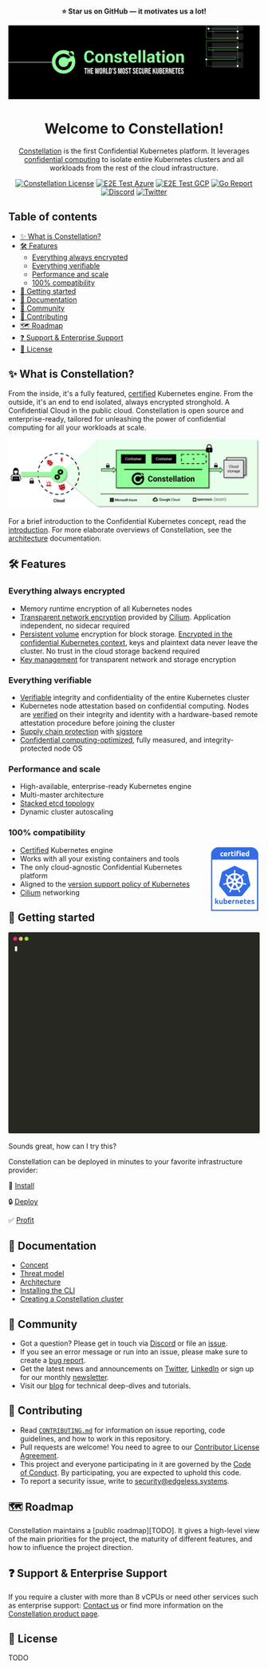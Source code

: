 <p align="center">
    <b>⭐ Star us on GitHub — it motivates us a lot!</b>
</p>

![](docs/static/img/constellation-header.png)

<h1 align="center">Welcome to Constellation!</h1>

<p align="center">
    <a href="https://www.edgeless.systems/products/constellation/">Constellation</a> is the first Confidential Kubernetes platform. It leverages <a href="https://www.edgeless.systems/resources/confidential-computing/">confidential computing</a> to isolate entire Kubernetes clusters and all workloads from the rest of the cloud infrastructure.
</p>

<p align="center">
    <a href="https://github.com/edgelesssys/constellation/blob/master/LICENSE"><img src="https://img.shields.io/github/license/edgelesssys/constellation" alt="Constellation License"></a>
    <a href="https://github.com/edgelesssys/constellation/actions/workflows/e2e-test-azure.yml/badge.svg?branch=main"><img src="https://github.com/edgelesssys/constellation/actions/workflows/e2e-test-azure.yml/badge.svg?branch=main" alt="E2E Test Azure"></a>
    <a href="https://github.com/edgelesssys/constellation/actions/workflows/e2e-test-gcp.yml/badge.svg?branch=main"><img src="https://github.com/edgelesssys/constellation/actions/workflows/e2e-test-gcp.yml/badge.svg?branch=main" alt="E2E Test GCP"></a>
    <a href="https://goreportcard.com/report/github.com/edgelesssys/constellation"><img src="https://goreportcard.com/badge/github.com/edgelesssys/constellation" alt="Go Report"></a>
    <a href="https://discord.gg/rH8QTH56JN"><img src="https://img.shields.io/badge/chat-on%20Discord-blue" alt="Discord"></a>
    <a href="https://twitter.com/EdgelessSystems"><img src="https://img.shields.io/twitter/follow/EdgelessSystems?label=Follow" alt="Twitter"></a>
</p>

## Table of contents <!-- omit in toc -->

- [✨ What is Constellation?](#-what-is-constellation)
- [🛠 Features](#-features)
  - [Everything always encrypted](#everything-always-encrypted)
  - [Everything verifiable](#everything-verifiable)
  - [Performance and scale](#performance-and-scale)
  - [100% compatibility](#100-compatibility)
- [🚀 Getting started](#-getting-started)
- [📖 Documentation](#-documentation)
- [👥 Community](#-community)
- [🤝 Contributing](#-contributing)
- [🗺 Roadmap](#-roadmap)
- [❓ Support & Enterprise Support](#-support--enterprise-support)
- [📃 License](#-license)


## ✨ What is Constellation?

From the inside, it's a fully featured, [certified] Kubernetes engine. From the outside, it's an end to end isolated, always encrypted stronghold. A Confidential Cloud in the public cloud.
Constellation is open source and enterprise-ready, tailored for unleashing the power of confidential computing for all your workloads at scale.

<picture>
  <source media="(prefers-color-scheme: dark)" srcset="docs/docs/_media/product-overview-dark.png">
  <source media="(prefers-color-scheme: light)" srcset="docs/docs/_media/product-overview.png">
  <img alt="Constellation product overview" src="docs/docs/_media/product-overview.png">
</picture>

For a brief introduction to the Confidential Kubernetes concept, read the [introduction][confidential-kubernetes].
For more elaborate overviews of Constellation, see the [architecture] documentation.

## 🛠 Features

### Everything always encrypted

- Memory runtime encryption of all Kubernetes nodes
- [Transparent network encryption][network-encryption] provided by [Cilium]. Application independent, no sidecar required
- [Persistent volume](https://kubernetes.io/docs/concepts/storage/persistent-volumes/) encryption for block storage. [Encrypted in the confidential Kubernetes context][storage-encryption], keys and plaintext data never leave the cluster. No trust in the cloud storage backend required
- [Key management][key-management] for transparent network and storage encryption

### Everything verifiable

- [Verifiable][cluster-attestation] integrity and confidentiality of the entire Kubernetes cluster
- Kubernetes node attestation based on confidential computing. Nodes are [verified][node-attestation] on their integrity and identity with a hardware-based remote attestation procedure before joining the cluster
- [Supply chain protection][supply-chain] with [sigstore](https://www.sigstore.dev/)
- [Confidential computing-optimized][images], fully measured, and integrity-protected node OS

### Performance and scale

- High-available, enterprise-ready Kubernetes engine
- Multi-master architecture
- [Stacked etcd topology][etcd-stacked]
- Dynamic cluster autoscaling

### 100% compatibility

<a href="https://landscape.cncf.io/?selected=constellation"><img src="https://raw.githubusercontent.com/cncf/artwork/1c1a10d9cc7de24235e07c8831923874331ef233/projects/kubernetes/certified-kubernetes/versionless/color/certified-kubernetes-color.svg" align="right" width="100px"></a>

- [Certified][certified] Kubernetes engine
- Works with all your existing containers and tools
- The only cloud-agnostic Confidential Kubernetes platform
- Aligned to the [version support policy of Kubernetes][k8s-version-support]
- [Cilium][Cilium] networking

## 🚀 Getting started

![Constellation Shell](docs/static/img/constellation-shell-windowframe.svg)

Sounds great, how can I try this?

Constellation can be deployed in minutes to your favorite infrastructure provider:

:wrench: [Install][install]

:lock: [Deploy][deploy]

:white_check_mark: [Profit][examples]

## 📖 Documentation

* [Concept][confidential-kubernetes]
* [Threat model][threat-model]
* [Architecture][architecture]
* [Installing the CLI][install]
* [Creating a Constellation cluster][deploy]

## 👥 Community

* Got a question? Please get in touch via [Discord][discord] or file an [issue][github-issues].
* If you see an error message or run into an issue, please make sure to create a [bug report][github-issues].
* Get the latest news and announcements on [Twitter][twitter], [LinkedIn][linkedin] or sign up for our monthly [newsletter][newsletter].
* Visit our [blog](https://blog.edgeless.systems/) for technical deep-dives and tutorials.

## 🤝 Contributing

* Read [`CONTRIBUTING.md`](CONTRIBUTING.md) for information on issue reporting, code guidelines, and how to work in this repository.
* Pull requests are welcome! You need to agree to our [Contributor License Agreement][cla-assistant].
* This project and everyone participating in it are governed by the [Code of Conduct](/CODE_OF_CONDUCT.md). By participating, you are expected to uphold this code.
* To report a security issue, write to security@edgeless.systems.

## 🗺 Roadmap

Constellation maintains a [public roadmap][TODO]. It gives a high-level view of the main priorities for the project, the maturity of different features, and how to influence the project direction.

## ❓ Support & Enterprise Support

If you require a cluster with more than 8 vCPUs or need other services such as enterprise support: [Contact us][contact] or find more information on the [Constellation product page][constellation-product].

## 📃 License

TODO

<!-- refs -->
[architecture]: https://docs.edgeless.systems/constellation/architecture/overview
[certified]: https://www.cncf.io/certification/software-conformance/
[Cilium]: https://cilium.io/
[cla-assistant]: https://cla-assistant.io/edgelesssys/constellation
[cluster-attestation]: https://docs.edgeless.systems/constellation/architecture/attestation#cluster-attestation
[community-license]: https://docs.edgeless.systems/constellation/overview/license
[confidential-computing]: https://www.edgeless.systems/resources/confidential-computing/
[confidential-kubernetes]: https://docs.edgeless.systems/constellation/overview/confidential-kubernetes
[Constellation]: https://www.edgeless.systems/products/constellation/
[constellation-product]: https://www.edgeless.systems/products/constellation/
[contact]: https://www.edgeless.systems/contact/
[deploy]: https://docs.edgeless.systems/constellation/workflows/create
[discord]: https://discord.gg/rH8QTH56JN
[discord-badge]: https://img.shields.io/badge/chat-on%20Discord-blue
[documentation]: https://docs.edgeless.systems/constellation/latest
[e2eTestAzure]: https://github.com/edgelesssys/constellation/actions/workflows/e2e-test-azure.yml/badge.svg?branch=main
[e2eTestGCP]: https://github.com/edgelesssys/constellation/actions/workflows/e2e-test-gcp.yml/badge.svg?branch=main
[etcd-stacked]: https://kubernetes.io/docs/setup/production-environment/tools/kubeadm/ha-topology/#stacked-etcd-topology
[examples]: https://docs.edgeless.systems/constellation/getting-started/examples
[getting-started]: https://docs.edgeless.systems/constellation/getting-started
[github-issues]: https://github.com/edgelesssys/constellation/issues/new/choose
[go-report-card]: https://goreportcard.com/report/github.com/edgelesssys/constellation
[go-report-card-badge]: https://goreportcard.com/badge/github.com/edgelesssys/constellation
[images]: https://docs.edgeless.systems/constellation/architecture/images#constellation-images
[install]: https://docs.edgeless.systems/constellation/getting-started/install
[join-service]: https://docs.edgeless.systems/constellation/architecture/components#joinservice
[k8s-version-support]: https://docs.edgeless.systems/constellation/architecture/versions#kubernetes-support-policy
[key-management]: https://docs.edgeless.systems/constellation/architecture/keys#constellation-managed-key-management
[license]: https://github.com/edgelesssys/constellation/blob/master/LICENSE
[license-badge]: https://img.shields.io/github/license/edgelesssys/constellation
[linkedin]: https://www.linkedin.com/company/edgeless-systems/
[network-encryption]: https://docs.edgeless.systems/constellation/architecture/keys#network-encryption
[newsletter]: https://www.edgeless.systems/#newsletter-signup
[node-attestation]: https://docs.edgeless.systems/constellation/architecture/attestation#node-attestation
[storage-encryption]: https://docs.edgeless.systems/constellation/architecture/keys#storage-encryption
[supply-chain]: https://docs.edgeless.systems/constellation/architecture/attestation#chain-of-trust
[troubleshooting]: https://docs.edgeless.systems/constellation/workflows/troubleshooting
[threat-model]: https://docs.edgeless.systems/constellation/overview/security-benefits
[twitter]: https://twitter.com/EdgelessSystems
